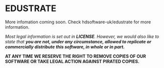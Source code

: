 # EDUSTRATE
More infomation coming soon. Check hdsoftware-uk/edustrate for more information.

_Most legal information is set out in **LICENSE**. However, we would also like to state that **you are not, under any circumstance, allowed to replicate or commercially distribute this software, in whole or in part.**_

**AT ANY TIME WE RESERVE THE RIGHT TO REMOVE COPIES OF OUR SOFTWARE OR TAKE LEGAL ACTION AGAINST PIRATED COPIES.**
